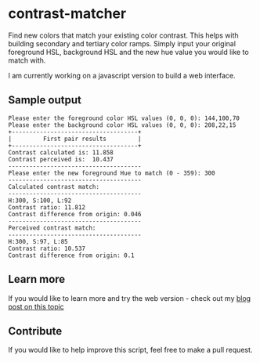 # contrast-matcher
Find new colors that match your existing color contrast. This helps with building secondary and tertiary color ramps.
Simply input your original foreground HSL, background HSL and the new hue value you would like to match with.

I am currently working on a javascript version to build a web interface.

## Sample output
```
Please enter the foreground color HSL values (0, 0, 0): 144,100,70 
Please enter the background color HSL values (0, 0, 0): 208,22,15  
+------------------------------------+
|         First pair results         |
+------------------------------------+
Contrast calculated is: 11.858
Contrast perceived is:  10.437
--------------------------------------
Please enter the new foreground Hue to match (0 - 359): 300
--------------------------------------
Calculated contrast match:
--------------------------------------
H:300, S:100, L:92
Contrast ratio: 11.812
Contrast difference from origin: 0.046
--------------------------------------
Perceived contrast match:
--------------------------------------
H:300, S:97, L:85
Contrast ratio: 10.537
Contrast difference from origin: 0.1
```
## Learn more
If you would like to learn more and try the web version - check out my [blog post on this topic](http://subtractiv.com/e/2)

## Contribute
If you would like to help improve this script, feel free to make a pull request.
